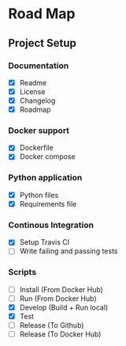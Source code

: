 # Road Map

## Project Setup

### Documentation
- [x] Readme
- [x] License
- [x] Changelog
- [x] Roadmap

### Docker support
- [x] Dockerfile
- [x] Docker compose

### Python application
- [x] Python files
- [x] Requirements file

### Continous Integration
- [x] Setup Travis CI
- [ ] Write failing and passing tests

### Scripts
- [ ] Install (From Docker Hub)
- [ ] Run (From Docker Hub)
- [x] Develop (Build + Run local)
- [x] Test
- [ ] Release (To Github)
- [ ] Release (To Docker Hub)
